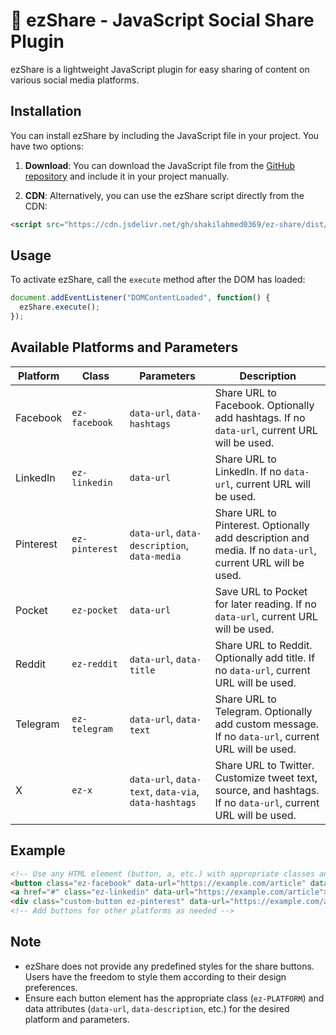 # 🚀 ezShare - JavaScript Social Share Plugin

ezShare is a lightweight JavaScript plugin for easy sharing of content on various social media platforms.

## Installation

You can install ezShare by including the JavaScript file in your project. You have two options:

1. **Download**: You can download the JavaScript file from the [GitHub repository](https://github.com/shakilahmed0369/ez-share) and include it in your project manually.

2. **CDN**: Alternatively, you can use the ezShare script directly from the CDN:

```html
<script src="https://cdn.jsdelivr.net/gh/shakilahmed0369/ez-share/dist/ez-share.min.js"></script>
```

## Usage

To activate ezShare, call the `execute` method after the DOM has loaded:

```javascript
document.addEventListener("DOMContentLoaded", function() {
  ezShare.execute();
});
```

## Available Platforms and Parameters

| Platform  | Class        | Parameters   | Description                                                                                     |
|-----------|--------------|--------------|-------------------------------------------------------------------------------------------------|
| Facebook  | `ez-facebook` | `data-url`, `data-hashtags` | Share URL to Facebook. Optionally add hashtags. If no `data-url`, current URL will be used.  |
| LinkedIn  | `ez-linkedin` | `data-url`   | Share URL to LinkedIn. If no `data-url`, current URL will be used.                             |
| Pinterest | `ez-pinterest` | `data-url`, `data-description`, `data-media` | Share URL to Pinterest. Optionally add description and media. If no `data-url`, current URL will be used. |
| Pocket    | `ez-pocket`   | `data-url`   | Save URL to Pocket for later reading. If no `data-url`, current URL will be used.               |
| Reddit    | `ez-reddit`   | `data-url`, `data-title` | Share URL to Reddit. Optionally add title. If no `data-url`, current URL will be used.          |
| Telegram  | `ez-telegram` | `data-url`, `data-text` | Share URL to Telegram. Optionally add custom message. If no `data-url`, current URL will be used.|
| X         | `ez-x`        | `data-url`, `data-text`, `data-via`, `data-hashtags` | Share URL to Twitter. Customize tweet text, source, and hashtags. If no `data-url`, current URL will be used. |

## Example

```html
<!-- Use any HTML element (button, a, etc.) with appropriate classes and data attributes -->
<button class="ez-facebook" data-url="https://example.com/article" data-hashtags="news,technology">Share on Facebook</button>
<a href="#" class="ez-linkedin" data-url="https://example.com/article">Share on LinkedIn</a>
<div class="custom-button ez-pinterest" data-url="https://example.com/article" data-description="Check out this cool website!" data-media="https://example.com/image.jpg">Pin it on Pinterest</div>
<!-- Add buttons for other platforms as needed -->
```

## Note

- ezShare does not provide any predefined styles for the share buttons. Users have the freedom to style them according to their design preferences.
- Ensure each button element has the appropriate class (`ez-PLATFORM`) and data attributes (`data-url`, `data-description`, etc.) for the desired platform and parameters.
